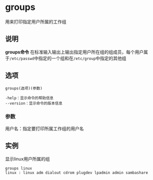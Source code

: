 groups
===

用来打印指定用户所属的工作组

## 说明

**groups命令** 在标准输入输出上输出指定用户所在组的组成员，每个用户属于`/etc/passwd`中指定的一个组和在`/etc/group`中指定的其他组

## 选项

```
groups(选项)(参数)
```

  

```
-help：显示命令的帮助信息
--version：显示命令的版本信息
```

### 参数  

用户名：指定要打印所属工作组的用户名

## 实例

显示linux用户所属的组

```
groups linux
linux : linux adm dialout cdrom plugdev lpadmin admin sambashare
```


